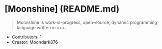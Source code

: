 # [Moonshine] (README.md)

> Moonshine is work-in-progress, open-source, dynamic programming language written in c++.

- Contributors: 1
- Creator: Moondark876
